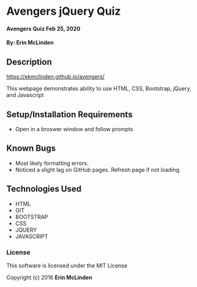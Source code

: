 # Avengers jQuery Quiz

#### Avengers Quiz Feb 25, 2020

#### By: **Erin McLinden**

## Description

https://ekmclinden.github.io/avengers/

This webpage demonstrates ability to use HTML, CSS, Bootstrap, jQuery, and Javascript

## Setup/Installation Requirements

* Open in a broswer window and follow prompts

## Known Bugs

* Most likely formatting errors.
* Noticed a slight lag on GitHub pages. Refresh page if not loading. 


## Technologies Used

* HTML
* GIT
* BOOTSTRAP
* CSS
* JQUERY
* JAVASCRIPT
### License

This software is licensed under the MIT License

Copyright (c) 2016 **Erin McLinden**
